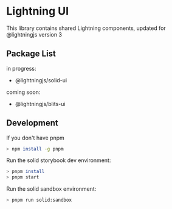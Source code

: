 # Lightning UI

This library contains shared Lightning components, updated for @lightningjs version 3

## Package List

in progress:

- @lightningjs/solid-ui

coming soon:

- @lightningjs/blits-ui

## Development

If you don't have pnpm

```sh
> npm install -g pnpm
```

Run the solid storybook dev environment:

```sh
> pnpm install
> pnpm start
```

Run the solid sandbox environment:

```sh
> pnpm run solid:sandbox
```
